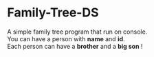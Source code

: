 # Family-Tree-DS

A simple family tree program that run on console. <br>
You can have a person with **name** and **id**. <br>
Each person can have a **brother** and a **big son** !
